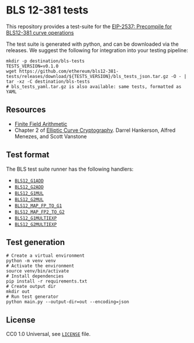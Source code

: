# BLS 12-381 tests

This repository provides a test-suite for the [EIP-2537: Precompile for BLS12-381 curve operations](https://eips.ethereum.org/EIPS/eip-2537)

The test suite is generated with python, and can be downloaded via the releases.
We suggest the following for integration into your testing pipeline:

```shell
mkdir -p destination/bls-tests
TESTS_VERSION=v0.1.0
wget https://github.com/ethereum/bls12-381-tests/releases/download/${TESTS_VERSION}/bls_tests_json.tar.gz -O - | tar -xz -C destination/bls-tests
# bls_tests_yaml.tar.gz is also available: same tests, formatted as YAML
```

## Resources

- [Finite Field Arithmetic](http://www.springeronline.com/sgw/cda/pageitems/document/cda_downloaddocument/0,11996,0-0-45-110359-0,00.pdf)
- Chapter 2 of [Elliptic Curve Cryptography](http://cacr.uwaterloo.ca/ecc/). Darrel Hankerson, Alfred Menezes, and Scott Vanstone

## Test format

The BLS test suite runner has the following handlers:

- [`BLS12_G1ADD`](formats/add_G1_bls.md)
- [`BLS12_G2ADD`](formats/add_G2_bls.md)
- [`BLS12_G1MUL`](formats/mul_G1_bls.md)
- [`BLS12_G2MUL`](formats/mul_G2_bls.md)
- [`BLS12_MAP_FP_TO_G1`](formats/map_fp_to_G1_bls.md)
- [`BLS12_MAP_FP2_TO_G2`](formats/map_fp2_to_G2_bls.md)
- [`BLS12_G1MULTIEXP`](formats/multiexp_G1_bls.md)
- [`BLS12_G2MULTIEXP`](formats/multiexp_G2_bls.md)
  
## Test generation

```shell
# Create a virtual environment
python -m venv venv
# Activate the environment
source venv/bin/activate
# Install dependencies
pip install -r requirements.txt
# Create output dir
mkdir out
# Run test generator
python main.py --output-dir=out --encoding=json
```

## License

CC0 1.0 Universal, see [`LICENSE`](./LICENSE) file.
